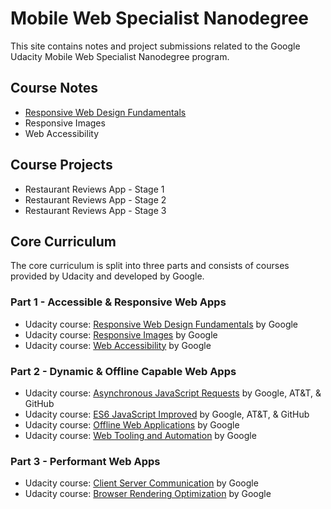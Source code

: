 <!-- markdownlint-disable MD022 MD024 MD032 -->
# Mobile Web Specialist Nanodegree
This site contains notes and project submissions related to the Google Udacity Mobile Web Specialist Nanodegree program.

## Course Notes
- [Responsive Web Design Fundamentals](course-notes/responsive-web-design-fundamentals.html)
- Responsive Images
- Web Accessibility

## Course Projects

- Restaurant Reviews App - Stage 1
- Restaurant Reviews App - Stage 2
- Restaurant Reviews App - Stage 3

## Core Curriculum
The core curriculum is split into three parts and consists of courses provided by Udacity and developed by Google.

### Part 1 - Accessible & Responsive Web Apps
- Udacity course: [Responsive Web Design Fundamentals](https://www.udacity.com/course/responsive-web-design-fundamentals--ud893) by Google
- Udacity course: [Responsive Images](https://www.udacity.com/course/responsive-images--ud882) by Google
- Udacity course: [Web Accessibility](https://www.udacity.com/course/web-accessibility--ud891) by Google

### Part 2 - Dynamic & Offline Capable Web Apps
- Udacity course: [Asynchronous JavaScript Requests](https://www.udacity.com/course/asynchronous-javascript-requests--ud109) by Google, AT&T, & GitHub
- Udacity course: [ES6 JavaScript Improved](https://www.udacity.com/course/es6-javascript-improved--ud356) by Google, AT&T, & GitHub
- Udacity course: [Offline Web Applications](https://www.udacity.com/course/offline-web-applications--ud899) by Google
- Udacity course: [Web Tooling and Automation](https://www.udacity.com/course/web-tooling-automation--ud892) by Google

### Part 3 - Performant Web Apps
- Udacity course: [Client Server Communication](https://www.udacity.com/course/client-server-communication--ud897) by Google
- Udacity course: [Browser Rendering Optimization](https://www.udacity.com/course/browser-rendering-optimization--ud860) by Google